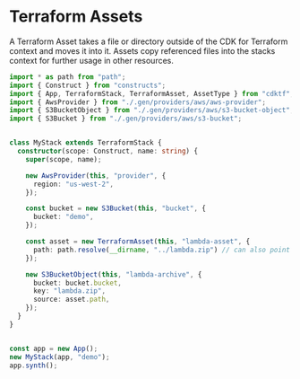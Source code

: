 # Terraform Assets

A Terraform Asset takes a file or directory outside of the CDK for Terraform context and moves it into it. Assets copy referenced files into the stacks context for further usage in other resources.

```typescript
import * as path from "path";
import { Construct } from "constructs";
import { App, TerraformStack, TerraformAsset, AssetType } from "cdktf";
import { AwsProvider } from "./.gen/providers/aws/aws-provider";
import { S3BucketObject } from "./.gen/providers/aws/s3-bucket-object";
import { S3Bucket } from "./.gen/providers/aws/s3-bucket";


class MyStack extends TerraformStack {
  constructor(scope: Construct, name: string) {
    super(scope, name);

    new AwsProvider(this, "provider", {
      region: "us-west-2",
    });

    const bucket = new S3Bucket(this, "bucket", {
      bucket: "demo",
    });

    const asset = new TerraformAsset(this, "lambda-asset", {
      path: path.resolve(__dirname, "../lambda.zip") // can also point to a folder
    });

    new S3BucketObject(this, "lambda-archive", {
      bucket: bucket.bucket,
      key: "lambda.zip",
      source: asset.path,
    });
  }
}


const app = new App();
new MyStack(app, "demo");
app.synth();
```
